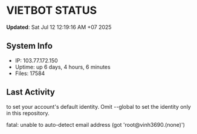 # VIETBOT STATUS
**Updated**: Sat Jul 12 12:19:16 AM +07 2025

## System Info
- IP: 103.77.172.150
- Uptime: up 6 days, 4 hours, 6 minutes
- Files: 17584

## Last Activity

to set your account's default identity.
Omit --global to set the identity only in this repository.

fatal: unable to auto-detect email address (got 'root@vinh3690.(none)')
